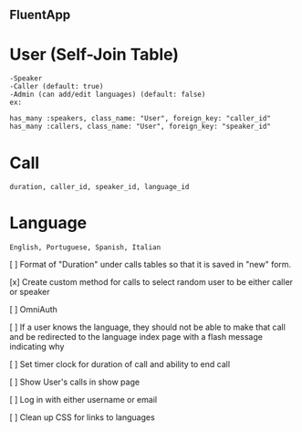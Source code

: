 ## FluentApp


# User (Self-Join Table)
    -Speaker
    -Caller (default: true)
    -Admin (can add/edit languages) (default: false)
    ex:

    has_many :speakers, class_name: "User", foreign_key: "caller_id"
    has_many :callers, class_name: "User", foreign_key: "speaker_id"
 




# Call
    duration, caller_id, speaker_id, language_id


# Language
    English, Portuguese, Spanish, Italian


<!-- Application layout, without being on the static, login, or signup pages-->



[ ] Format of "Duration" under calls tables so that it is saved in "new" form.

[x] Create custom method for calls to select random user to be either caller or speaker

[ ] OmniAuth

[ ] If a user knows the language, they should not be able to make that call and be redirected to the 
    language index page with a flash message indicating why

[ ] Set timer clock for duration of call and ability to end call

[ ] Show User's calls in show page 

[ ] Log in with either username or email

[ ] Clean up CSS for links to languages
